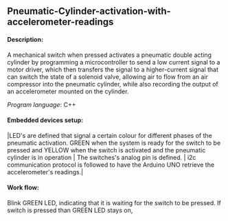
## Pneumatic-Cylinder-activation-with-accelerometer-readings
#### Description:
A mechanical switch when pressed activates a pneumatic double acting cylinder by programming a microcontroller to send a low current signal to a motor driver, which then transfers the signal to a higher-current signal that can switch the state of a solenoid valve, allowing air to flow from an air compressor into the pneumatic cylinder, while also recording the output of an accelerometer mounted on the cylinder.

_Program language_: C++

#### Embedded devices setup:
|LED's are defined that signal a certain colour for different phases of the pneumatic activation. GREEN when the system is ready for the switch to be pressed and YELLOW when the switch is activated and the pneumatic cylinder is in operation | The switches's analog pin is defined. | i2c communication protocol is followed to have the Arduino UNO retrieve the accelerometer's readings.|

#### Work flow:
Blink GREEN LED, indicating that it is waiting for the switch to be pressed. If switch is pressed than GREEN LED stays on,  
